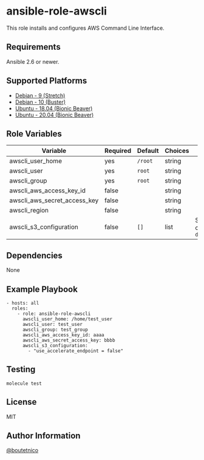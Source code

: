 ansible-role-awscli
===================

This role installs and configures AWS Command Line Interface.

Requirements
------------

Ansible 2.6 or newer.

Supported Platforms
-------------------

- [Debian - 9 (Stretch)](https://wiki.debian.org/DebianStretch)
- [Debian - 10 (Buster)](https://wiki.debian.org/DebianBuster)
- [Ubuntu - 18.04 (Bionic Beaver)](http://releases.ubuntu.com/18.04/)
- [Ubuntu - 20.04 (Bionic Beaver)](http://releases.ubuntu.com/20.04/)

Role Variables
--------------

| Variable                     | Required | Default                         | Choices   | Comments                                      |
|------------------------------|----------|---------------------------------|-----------|-----------------------------------------------|
| awscli_user_home             | yes      | `/root`                         | string    |                                               |
| awscli_user                  | yes      | `root`                          | string    |                                               |
| awscli_group                 | yes      | `root`                          | string    |                                               |
| awscli_aws_access_key_id     | false    |                                 | string    |                                               |
| awscli_aws_secret_access_key | false    |                                 | string    |                                               |
| awscli_region                | false    |                                 | string    |                                               |
| awscli_s3_configuration      | false    | `[]`                            | list      | S3-specific config. See `defaults/main.yml`   |

Dependencies
------------

None

Example Playbook
----------------

    - hosts: all
      roles:
        - role: ansible-role-awscli
          awscli_user_home: /home/test_user
          awscli_user: test_user
          awscli_group: test_group
          awscli_aws_access_key_id: aaaa
          awscli_aws_secret_access_key: bbbb
          awscli_s3_configuration:
            - "use_accelerate_endpoint = false"


Testing
-------

    molecule test

License
-------

MIT

Author Information
------------------

[@boutetnico](https://github.com/boutetnico)
